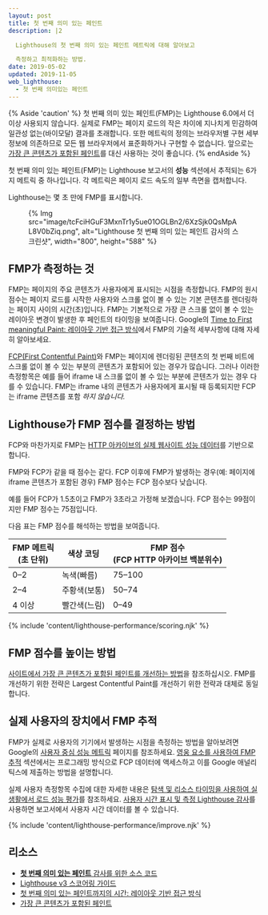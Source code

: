 ```yaml
---
layout: post
title: 첫 번째 의미 있는 페인트
description: |2

  Lighthouse의 첫 번째 의미 있는 페인트 메트릭에 대해 알아보고

  측정하고 최적화하는 방법.
date: 2019-05-02
updated: 2019-11-05
web_lighthouse:
  - 첫 번째 의미있는 페인트
---
```


{% Aside 'caution' %} 첫 번째 의미 있는 페인트(FMP)는 Lighthouse 6.0에서 더 이상 사용되지 않습니다. 실제로 FMP는 페이지 로드의 작은 차이에 지나치게 민감하여 일관성 없는(바이모달) 결과를 초래합니다. 또한 메트릭의 정의는 브라우저별 구현 세부 정보에 의존하므로 모든 웹 브라우저에서 표준화하거나 구현할 수 없습니다. 앞으로는 [가장 큰 콘텐츠가 포함된 페인트](/lcp/)를 대신 사용하는 것이 좋습니다. {% endAside %}

첫 번째 의미 있는 페인트(FMP)는 Lighthouse 보고서의 **성능** 섹션에서 추적되는 6가지 메트릭 중 하나입니다. 각 메트릭은 페이지 로드 속도의 일부 측면을 캡처합니다.

Lighthouse는 몇 초 만에 FMP를 표시합니다.

<figure>{% Img src="image/tcFciHGuF3MxnTr1y5ue01OGLBn2/6XzSjk0QsMpAL8V0bZiq.png", alt="Lighthouse 첫 번째 의미 있는 페인트 감사의 스크린샷", width="800", height="588" %}</figure>

## FMP가 측정하는 것

FMP는 페이지의 주요 콘텐츠가 사용자에게 표시되는 시점을 측정합니다. FMP의 원시 점수는 페이지 로드를 시작한 사용자와 스크롤 없이 볼 수 있는 기본 콘텐츠를 렌더링하는 페이지 사이의 시간(초)입니다. FMP는 기본적으로 가장 큰 스크롤 없이 볼 수 있는 레이아웃 변경이 발생한 후 페인트의 타이밍을 보여줍니다. Google의 [Time to First meaningful Paint: 레이아웃 기반 접근 방식](https://docs.google.com/document/d/1BR94tJdZLsin5poeet0XoTW60M0SjvOJQttKT-JK8HI/view)에서 FMP의 기술적 세부사항에 대해 자세히 알아보세요.

[FCP(First Contentful Paint)](/fcp/)와 FMP는 페이지에 렌더링된 콘텐츠의 첫 번째 비트에 스크롤 없이 볼 수 있는 부분의 콘텐츠가 포함되어 있는 경우가 많습니다. 그러나 이러한 측정항목은 예를 들어 iframe 내 스크롤 없이 볼 수 있는 부분에 콘텐츠가 있는 경우 다를 수 있습니다. FMP는 iframe 내의 콘텐츠가 사용자에게 표시될 때 등록되지만 FCP는 iframe 콘텐츠를 포함 *하지 않습니다.*

## Lighthouse가 FMP 점수를 결정하는 방법

FCP와 마찬가지로 FMP는 [HTTP 아카이브의 실제 웹사이트 성능 데이터](https://httparchive.org/reports/loading-speed#fcp)를 기반으로 합니다.

FMP와 FCP가 같을 때 점수는 같다. FCP 이후에 FMP가 발생하는 경우(예: 페이지에 iframe 콘텐츠가 포함된 경우) FMP 점수는 FCP 점수보다 낮습니다.

예를 들어 FCP가 1.5초이고 FMP가 3초라고 가정해 보겠습니다. FCP 점수는 99점이지만 FMP 점수는 75점입니다.

다음 표는 FMP 점수를 해석하는 방법을 보여줍니다.

<div class="table-wrapper scrollbar">
  <table>
    <thead>
      <tr>
        <th>FMP 메트릭<br> (초 단위)</th>
        <th>색상 코딩</th>
        <th>FMP 점수<br> (FCP HTTP 아카이브 백분위수)</th>
      </tr>
    </thead>
    <tbody>
      <tr>
        <td>0–2</td>
        <td>녹색(빠름)</td>
        <td>75–100</td>
      </tr>
      <tr>
        <td>2–4</td>
        <td>주황색(보통)</td>
        <td>50–74</td>
      </tr>
      <tr>
        <td>4 이상</td>
        <td>빨간색(느림)</td>
        <td>0–49</td>
      </tr>
    </tbody>
  </table>
</div>

{% include 'content/lighthouse-performance/scoring.njk' %}

## FMP 점수를 높이는 방법

[사이트에서 가장 큰 콘텐츠가 포함된 페인트를 개선하는 방법](/largest-contentful-paint#how-to-improve-largest-contentful-paint-on-your-site)을 참조하십시오. FMP를 개선하기 위한 전략은 Largest Contentful Paint를 개선하기 위한 전략과 대체로 동일합니다.

## 실제 사용자의 장치에서 FMP 추적

FMP가 실제로 사용자의 기기에서 발생하는 시점을 측정하는 방법을 알아보려면 Google의 [사용자 중심 성능 메트릭](/user-centric-performance-metrics/) 페이지를 참조하세요. [영웅 요소를 사용하여 FMP 추적](https://developers.google.com/web/fundamentals/performance/user-centric-performance-metrics#tracking_fmp_using_hero_elements) 섹션에서는 프로그래밍 방식으로 FCP 데이터에 액세스하고 이를 Google 애널리틱스에 제출하는 방법을 설명합니다.

실제 사용자 측정항목 수집에 대한 자세한 내용은 [탐색 및 리소스 타이밍을 사용하여 실생활에서 로드 성능 평가](https://developers.google.com/web/fundamentals/performance/navigation-and-resource-timing/)를 참조하세요. [사용자 시간 표시 및 측정 Lighthouse 감사](/user-timings)를 사용하면 보고서에서 사용자 시간 데이터를 볼 수 있습니다.

{% include 'content/lighthouse-performance/improve.njk' %}

## 리소스

- [**첫 번째 의미 있는 페인트** 감사를 위한 소스 코드](https://github.com/GoogleChrome/lighthouse/blob/master/core/audits/metrics/first-meaningful-paint.js)
- [Lighthouse v3 스코어링 가이드](https://developers.google.com/web/tools/lighthouse/v3/scoring)
- [첫 번째 의미 있는 페인트까지의 시간: 레이아웃 기반 접근 방식](https://docs.google.com/document/d/1BR94tJdZLsin5poeet0XoTW60M0SjvOJQttKT-JK8HI/view)
- [가장 큰 콘텐츠가 포함된 페인트](/lcp/)
